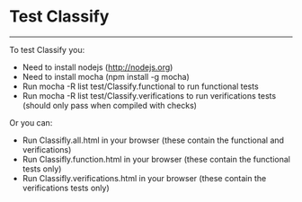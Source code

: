 Test Classify
======================================================

---

To test Classify you:

* Need to install nodejs (http://nodejs.org)
* Need to install mocha (npm install -g mocha)
* Run mocha -R list test/Classify.functional to run functional tests
* Run mocha -R list test/Classify.verifications to run verifications tests (should only pass when compiled with checks)

Or you can:

* Run Classifly.all.html in your browser (these contain the functional and verifications)
* Run Classifly.function.html in your browser (these contain the functional tests only)
* Run Classifly.verifications.html in your browser (these contain the verifications tests only)